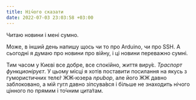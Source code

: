 ```yaml
---
title: Ні́чого сказати
date: 2022-07-03 23:03:58 +03:00
---
```


Читаю новини і мені сумно.

Може, в інший день напишу щось чи то про Arduino, чи про SSH. А сьогодні я думаю про новини про війну, і ці новини переважно сумні.

Тим часом у Києві все добре, все спокійно, життя виру́є. _Траспорт функционіруєт_. У цьому місці я хотів поставити посилання на якусь з гумористичних телє́г ЖЖ-юзера _npubop_, але його ЖЖ давно заблоковано, а мій гугл давно зіпсува́вся і більше не знаходить нічого цінного по прямим і то́чним цита́там.
